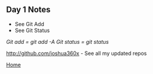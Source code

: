 ## Day 1 Notes

* See Git Add
* See Git Status


*Git add = git add -A*
*Git status = git status*

http://github.com/joshua360x - See all my updated repos 



[Home](../README.md)